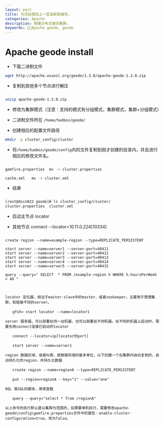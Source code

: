 ```yaml
---
layout: post
title: 为流处理加上一层高新能缓存。
categories: Apache
description: 搭建分布式缓存集群。
keywords: Apache geode, geode
---
```


# Apache geode install 

 * 下载二进制文件

```bash
wget http://apache.osuosl.org/geode/1.3.0/apache-geode-1.3.0.zip

```

* 复制到其他多个节点进行解压


```bash

unzip apache-geode-1.3.0.zip

```

* 修改为集群模式（注意：支持的模式有分组模式，集群模式，集群+分组模式）

* 二进制文件所在 `/home/hadmin/geode/`

* 创建相应的配置文件路径

```bash
mkdir -p cluster_config/cluster
```

* 将`/home/hadmin/geode/config`内的文件复制到刚才创建的目录内，并且进行相应的修改文件名。

```bash

gemfire.properties	mv -> cluster.properties

cache.xml	mv -> cluster.xml

```


* 结果

```bash

[root@dscn022 geode]# ls cluster_config/cluster/
cluster.properties  cluster.xml

```

* 启动主节点 locator 

* 其他节点 connect --locator=10.11.0.224[10334]

```text

create region --name=example-region --type=REPLICATE_PERSISTENT

start server --name=server1 --server-port=40411
start server --name=server2 --server-port=40412
start server --name=server3 --server-port=40413
start server --name=server4 --server-port=40414
start server --name=server5 --server-port=40415

query --query=" SELECT  * FROM /example-region h WHERE h.hoursPerWeek < 40 "



locator 定位器，相当于master-slave中的master，或者zookeeper，主要用于管理集群，和链接不同的server。

　　gfsh> start locator --name=locator1

server 服务器，可以部署在同一台机器，也可以部署在不同机器。在不同的机器上启动时，需要先用connect连接已启动的locator

　　connect --locator=ip[locator的port]

　　start server --name=server1

region 数据区域，或者叫表，是数据存储的基本单位，以下创建一个在集群内自动复制的，自动持久化的region，并持久化数据

　　create region --name=regionA --type=REPLICATE_PERSISTENT

　　put --region=regionA --key="1" --value="one"

OQL 类SQL的脚本，用来查数

　　query --query="select * from /regionA"

以上命令的执行默认是以集群为范围的，如果要单机执行，需要修改apache-geode\config\gemfire.properties文件中的属性：enable-cluster-configuration=true，改为false。

```
